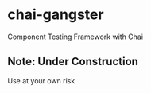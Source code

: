 # chai-gangster
Component Testing Framework with Chai

## Note: Under Construction
Use at your own risk
